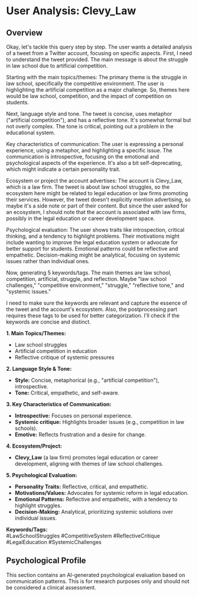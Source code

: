 # User Analysis: Clevy_Law

## Overview

<think>
Okay, let's tackle this query step by step. The user wants a detailed analysis of a tweet from a Twitter account, focusing on specific aspects. First, I need to understand the tweet provided. The main message is about the struggle in law school due to artificial competition.

Starting with the main topics/themes: The primary theme is the struggle in law school, specifically the competitive environment. The user is highlighting the artificial competition as a major challenge. So, themes here would be law school, competition, and the impact of competition on students.

Next, language style and tone. The tweet is concise, uses metaphor ("artificial competition"), and has a reflective tone. It's somewhat formal but not overly complex. The tone is critical, pointing out a problem in the educational system.

Key characteristics of communication: The user is expressing a personal experience, using a metaphor, and highlighting a specific issue. The communication is introspective, focusing on the emotional and psychological aspects of the experience. It's also a bit self-deprecating, which might indicate a certain personality trait.

Ecosystem or project the account advertises: The account is Clevy_Law, which is a law firm. The tweet is about law school struggles, so the ecosystem here might be related to legal education or law firms promoting their services. However, the tweet doesn't explicitly mention advertising, so maybe it's a side note or part of their content. But since the user asked for an ecosystem, I should note that the account is associated with law firms, possibly in the legal education or career development space.

Psychological evaluation: The user shows traits like introspection, critical thinking, and a tendency to highlight problems. Their motivations might include wanting to improve the legal education system or advocate for better support for students. Emotional patterns could be reflective and empathetic. Decision-making might be analytical, focusing on systemic issues rather than individual ones.

Now, generating 5 keywords/tags. The main themes are law school, competition, artificial, struggle, and reflection. Maybe "law school challenges," "competitive environment," "struggle," "reflective tone," and "systemic issues."

I need to make sure the keywords are relevant and capture the essence of the tweet and the account's ecosystem. Also, the postprocessing part requires these tags to be used for better categorization. I'll check if the keywords are concise and distinct.
</think>

**1. Main Topics/Themes:**  
- Law school struggles  
- Artificial competition in education  
- Reflective critique of systemic pressures  

**2. Language Style & Tone:**  
- **Style:** Concise, metaphorical (e.g., "artificial competition"), introspective.  
- **Tone:** Critical, empathetic, and self-aware.  

**3. Key Characteristics of Communication:**  
- **Introspective:** Focuses on personal experience.  
- **Systemic critique:** Highlights broader issues (e.g., competition in law schools).  
- **Emotive:** Reflects frustration and a desire for change.  

**4. Ecosystem/Project:**  
- **Clevy_Law** (a law firm) promotes legal education or career development, aligning with themes of law school challenges.  

**5. Psychological Evaluation:**  
- **Personality Traits:** Reflective, critical, and empathetic.  
- **Motivations/Values:** Advocates for systemic reform in legal education.  
- **Emotional Patterns:** Reflective and empathetic, with a tendency to highlight struggles.  
- **Decision-Making:** Analytical, prioritizing systemic solutions over individual issues.  

**Keywords/Tags:**  
#LawSchoolStruggles #CompetitiveSystem #ReflectiveCritique #LegalEducation #SystemicChallenges

## Psychological Profile

This section contains an AI-generated psychological evaluation based on communication patterns. This is for research purposes only and should not be considered a clinical assessment.